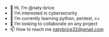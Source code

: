 - 👋 Hi, I’m @naty-brice
- 👀 I’m interested in cybersecurity
- 🌱 I’m currently learning python, pentest, c+
- 💞️ I’m looking to collaborate on any project
- 📫 How to reach me natybrice32@gmail.com

<!---
naty-brice/naty-brice is a ✨ special ✨ repository because its `README.md` (this file) appears on your GitHub profile.
You can click the Preview link to take a look at your changes.
--->
